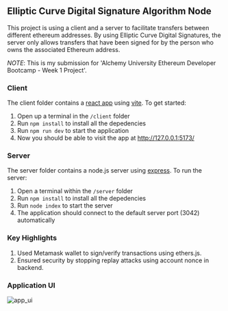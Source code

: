 ## Elliptic Curve Digital Signature Algorithm Node

This project is using a client and a server to facilitate transfers between different ethereum addresses. By using Elliptic Curve Digital Signatures, the server only allows transfers that have been signed for by the person who owns the associated Ethereum address.

_NOTE_: This is my submission for 'Alchemy University Ethereum Developer Bootcamp - Week 1 Project'.


### Client

The client folder contains a [react app](https://reactjs.org/) using [vite](https://vitejs.dev/). To get started:

1. Open up a terminal in the `/client` folder
2. Run `npm install` to install all the depedencies
3. Run `npm run dev` to start the application 
4. Now you should be able to visit the app at http://127.0.0.1:5173/


### Server

The server folder contains a node.js server using [express](https://expressjs.com/). To run the server:

1. Open a terminal within the `/server` folder 
2. Run `npm install` to install all the depedencies 
3. Run `node index` to start the server
4. The application should connect to the default server port (3042) automatically


### Key Highlights

1. Used Metamask wallet to sign/verify transactions using ethers.js.
2. Ensured security by stopping replay attacks using account nonce in backend.


### Application UI
![app_ui](https://user-images.githubusercontent.com/101626397/231207471-6a876277-b8ea-48d1-be1a-e188e4ec27d7.png)